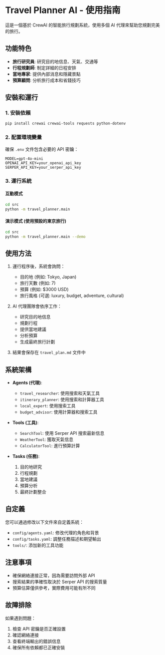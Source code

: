 # Travel Planner AI - 使用指南

這是一個基於 CrewAI 的智能旅行規劃系統，使用多個 AI 代理來幫助您規劃完美的旅行。

## 功能特色

- **旅行研究員**: 研究目的地信息、天氣、交通等
- **行程規劃師**: 制定詳細的日程安排
- **當地專家**: 提供內部消息和隱藏景點
- **預算顧問**: 分析旅行成本和省錢技巧

## 安裝和運行

### 1. 安裝依賴

```bash
pip install crewai crewai-tools requests python-dotenv
```

### 2. 配置環境變量

確保 `.env` 文件包含必要的 API 密鑰：

```
MODEL=gpt-4o-mini
OPENAI_API_KEY=your_openai_api_key
SERPER_API_KEY=your_serper_api_key
```

### 3. 運行系統

#### 互動模式

```bash
cd src
python -m travel_planner.main
```

#### 演示模式 (使用預設的東京旅行)

```bash
cd src
python -m travel_planner.main --demo
```

## 使用方法

1. 運行程序後，系統會詢問：

   - 目的地 (例如: Tokyo, Japan)
   - 旅行天數 (例如: 7)
   - 預算 (例如: $3000 USD)
   - 旅行風格 (可選: luxury, budget, adventure, cultural)

2. AI 代理團隊會依序工作：

   - 研究目的地信息
   - 規劃行程
   - 提供當地建議
   - 分析預算
   - 生成最終旅行計劃

3. 結果會保存在 `travel_plan.md` 文件中

## 系統架構

- **Agents (代理)**:

  - `travel_researcher`: 使用搜索和天氣工具
  - `itinerary_planner`: 使用搜索和計算器工具
  - `local_expert`: 使用搜索工具
  - `budget_advisor`: 使用計算器和搜索工具

- **Tools (工具)**:

  - `SearchTool`: 使用 Serper API 搜索最新信息
  - `WeatherTool`: 獲取天氣信息
  - `CalculatorTool`: 進行預算計算

- **Tasks (任務)**:
  1. 目的地研究
  2. 行程規劃
  3. 當地建議
  4. 預算分析
  5. 最終計劃整合

## 自定義

您可以通過修改以下文件來自定義系統：

- `config/agents.yaml`: 修改代理的角色和背景
- `config/tasks.yaml`: 調整任務描述和期望輸出
- `tools/`: 添加新的工具功能

## 注意事項

- 確保網絡連接正常，因為需要訪問外部 API
- 搜索結果的準確性取決於 Serper API 的搜索質量
- 預算估算僅供參考，實際費用可能有所不同

## 故障排除

如果遇到問題：

1. 檢查 API 密鑰是否正確設置
2. 確認網絡連接
3. 查看終端輸出的錯誤信息
4. 確保所有依賴都已正確安裝
